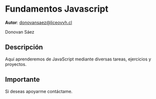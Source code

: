 # Fundamentos Javascript

**Autor**: donovansaez@liceovvh.cl

Donovan Sáez

## Descripción
Aquí aprenderemos de JavaScript mediante diversas tareas, ejercicios y proyectos.

## Importante
Si deseas apoyarme contáctame.